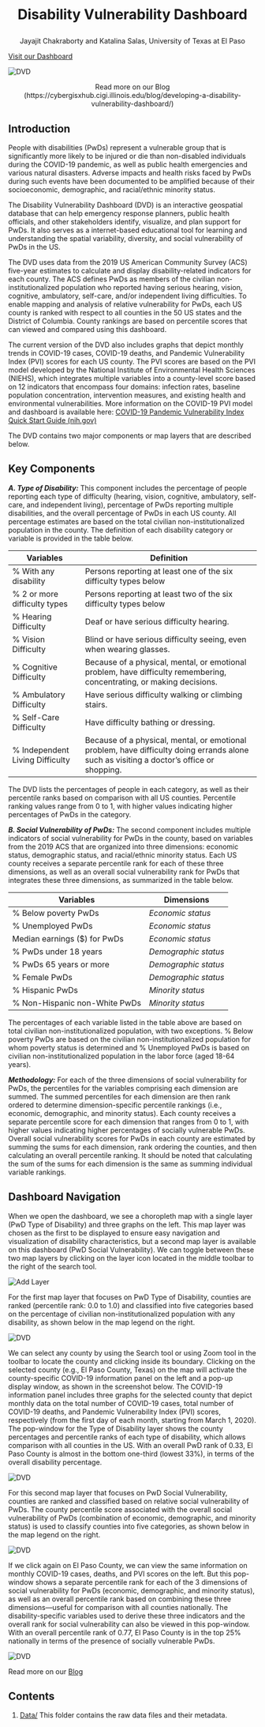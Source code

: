 # <p align="center"> Disability Vulnerability Dashboard
 
<p align="center"> Jayajit Chakraborty and Katalina Salas, University of Texas at El Paso</p>

[Visit our Dashboard](https://tinyurl.com/SEGALabDVD)


![DVD](https://github.com/jayajitc/DVD/blob/main/images/DVDcomplete.PNG)



<p align="center"> Read more on our Blog (https://cybergisxhub.cigi.illinois.edu/blog/developing-a-disability-vulnerability-dashboard/) </p>

## Introduction
People with disabilities (PwDs) represent a vulnerable group that is significantly more likely to be injured or die than non-disabled individuals during the COVID-19 pandemic, as well as public health emergencies and various natural disasters. Adverse impacts and health risks faced by PwDs during such events have been documented to be amplified because of their socioeconomic, demographic, and racial/ethnic minority status.


The Disability Vulnerability Dashboard (DVD) is an interactive geospatial database that can help emergency response planners, public health officials, and other stakeholders identify, visualize, and plan support for PwDs. It also serves as a internet-based educational tool for learning and understanding the spatial variability, diversity, and social vulnerability of PwDs in the US.


The DVD uses data from the 2019 US American Community Survey (ACS) five-year estimates to calculate and display disability-related indicators for each county. The ACS defines PwDs as members of the civilian non-institutionalized population who reported having serious hearing, vision, cognitive, ambulatory, self-care, and/or independent living difficulties. To enable mapping and analysis of relative vulnerability for PwDs, each US county is ranked with respect to all counties in the 50 US states and the District of Columbia. County rankings are based on percentile scores that can viewed and compared using this dashboard. 

The current version of the DVD also includes graphs that depict monthly trends in COVID-19 cases, COVID-19 deaths, and Pandemic Vulnerability Index (PVI) scores for each US county. The PVI scores are based on the PVI model developed by the National Institute of Environmental Health Sciences (NIEHS), which integrates multiple variables into a county-level score based on 12 indicators that encompass four domains: infection rates, baseline population concentration, intervention measures, and existing health and environmental vulnerabilities. More information on the COVID-19 PVI model and dashboard is available here: [COVID-19 Pandemic Vulnerability Index Quick Start Guide (nih.gov)](https://www.niehs.nih.gov/research/programs/coronavirus/covid19pvi/index.cfm)


The DVD contains two major components or map layers that are described below.



## Key Components
***A. Type of Disability:*** This component includes the percentage of people reporting each type of difficulty (hearing, vision, cognitive, ambulatory, self-care, and independent living), percentage of PwDs reporting multiple disabilities, and the overall percentage of PwDs in each US county. All percentage estimates are based on the total civilian non-institutionalized population in the county. The definition of each disability category or variable is provided in the table below. 

| Variables  | Definition |
| ------------- | ------------- |
| % With any disability | Persons reporting at least one of the six difficulty types below |
| % 2 or more difficulty types | Persons reporting at least two of the six difficulty types below |
| % Hearing Difficulty | Deaf or have serious difficulty hearing. |
| % Vision Difficulty | Blind or have serious difficulty seeing, even when wearing glasses. |
| % Cognitive Difficulty | Because of a physical, mental, or emotional problem, have difficulty remembering, concentrating, or making decisions. |
| % Ambulatory Difficulty | Have serious difficulty walking or climbing stairs. |
| % Self-Care Difficulty | Have difficulty bathing or dressing. |
| % Independent Living Difficulty | Because of a physical, mental, or emotional problem, have difficulty doing errands alone such as visiting a doctor’s office or shopping. |

The DVD lists the percentages of people in each category, as well as their percentile ranks based on comparison with all US counties. Percentile ranking values range from 0 to 1, with higher values indicating higher percentages of PwDs in the category.

***B. Social Vulnerability of PwDs:*** The second component includes multiple indicators of social vulnerability for PwDs in the county, based on variables from the 2019 ACS that are organized into three dimensions: economic status, demographic status, and racial/ethnic minority status. Each US county receives a separate percentile rank for each of these three dimensions, as well as an overall social vulnerability rank for PwDs that integrates these three dimensions, as summarized in the table below.

 
| Variables  | Dimensions |
| ------------- | ------------- |
| % Below poverty PwDs | *Economic status* | 
| % Unemployed PwDs | *Economic status* |
| Median earnings ($) for PwDs | *Economic status* |
| % PwDs under 18 years | *Demographic status* |
| % PwDs 65 years or more | *Demographic status* |
| % Female PwDs | *Demographic status* |
| % Hispanic PwDs | *Minority status* |
| % Non-Hispanic non-White PwDs | *Minority status* | 

 
The percentages of each variable listed in the table above are based on total civilian non-institutionalized population, with two exceptions. % Below poverty PwDs are based on the civilian non-institutionalized population for whom poverty status is determined and % Unemployed PwDs is based on civilian non-institutionalized population in the labor force (aged 18-64 years).

***Methodology:*** For each of the three dimensions of social vulnerability for PwDs, the percentiles for the variables comprising each dimension are summed. The summed percentiles for each dimension are then rank ordered to determine dimension-specific percentile rankings (i.e., economic, demographic, and minority status). Each county receives a separate percentile score for each dimension that ranges from 0 to 1, with higher values indicating higher percentages of socially vulnerable PwDs. Overall social vulnerability scores for PwDs in each county are estimated by summing the sums for each dimension, rank ordering the counties, and then calculating an overall percentile ranking. It should be noted that calculating the sum of the sums for each dimension is the same as summing individual variable rankings. 



## Dashboard Navigation

When we open the dashboard, we see a choropleth map with a single layer (PwD Type of Disability) and three graphs on the left. This map layer was chosen as the first to be displayed to ensure easy navigation and visualization of disability characteristics, but a second map layer is available on this dashboard (PwD Social Vulnerability). We can toggle between these two map layers by clicking on the layer icon located in the middle toolbar to the right of the search tool.

![Add Layer](https://user-images.githubusercontent.com/47607738/130483094-d8684b13-8958-405d-b915-a13d0f13c688.png)

For the first map layer that focuses on PwD Type of Disability, counties are ranked (percentile rank: 0.0 to 1.0) and classified into five categories based on the percentage of civilian non-institutionalized population with any disability, as shown below in the map legend on the right.

![DVD](https://github.com/jayajitc/DVD/blob/main/images/DVDcomplete.PNG)

We can select any county by using the Search tool or using Zoom tool in the toolbar to locate the county and clicking inside its boundary. Clicking on the selected county (e.g., El Paso County, Texas) on the map will activate the county-specific COVID-19 information panel on the left and a pop-up display window, as shown in the screenshot below. The COVID-19 information panel includes three graphs for the selected county that depict monthly data on the total number of COVID-19 cases, total number of COVID-19 deaths, and Pandemic Vulnerability Index (PVI) scores, respectively (from the first day of each month, starting from March 1, 2020). The pop-window for the Type of Disability layer shows the county percentages and percentile ranks of each type of disability, which allows comparison with all counties in the US. With an overall PwD rank of 0.33, El Paso County is almost in the bottom one-third (lowest 33%), in terms of the overall disability percentage.  

![DVD](https://github.com/jayajitc/DVD/blob/main/images/DVDcomplete.PNG)

For this second map layer that focuses on PwD Social Vulnerability, counties are ranked and classified based on relative social vulnerability of PwDs. The county percentile score associated with the overall social vulnerability of PwDs (combination of economic, demographic, and minority status) is used to classify counties into five categories, as shown below in the map legend on the right.

![DVD](https://github.com/jayajitc/DVD/blob/main/images/DVDcomplete.PNG)


If we click again on El Paso County, we can view the same information on monthly COVID-19 cases, deaths, and PVI scores on the left. But this pop-window shows a separate percentile rank for each of the 3 dimensions of social vulnerability for PwDs (economic, demographic, and minority status), as well as an overall percentile rank based on combining these three dimensions—useful for comparison with all counties nationally. The disability-specific variables used to derive these three indicators and the overall rank for social vulnerability can also be viewed in this pop-window. With an overall percentile rank of 0.77, El Paso County is in the top 25% nationally in terms of the presence of socially vulnerable PwDs.

![DVD](https://github.com/jayajitc/DVD/blob/main/images/DVDcomplete.PNG)



Read more on our [Blog](https://cybergisxhub.cigi.illinois.edu/blog/developing-a-disability-vulnerability-dashboard/)

## Contents
1. [Data/](./Data) This folder contains the raw data files and their metadata. 



